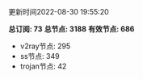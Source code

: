 更新时间2022-08-30 19:55:20

**总订阅: 73**
**总节点: 3188**
**有效节点: 686**
- v2ray节点: 295
- ss节点: 349
- trojan节点: 42
